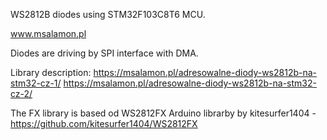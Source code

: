 WS2812B diodes using STM32F103C8T6 MCU.

www.msalamon.pl

Diodes are driving by SPI interface with DMA.

Library description:
https://msalamon.pl/adresowalne-diody-ws2812b-na-stm32-cz-1/
https://msalamon.pl/adresowalne-diody-ws2812b-na-stm32-cz-2/

The FX library is based od WS2812FX Arduino librarby by kitesurfer1404 - https://github.com/kitesurfer1404/WS2812FX


